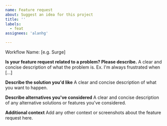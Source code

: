 ```yaml
---
name: Feature request
about: Suggest an idea for this project
title: ''
labels: 
  - feat
assignees: 'alanhg'

---
```

Workflow Name: [e.g. Surge]

**Is your feature request related to a problem? Please describe.**
A clear and concise description of what the problem is. Ex. I'm always frustrated when [...]

**Describe the solution you'd like**
A clear and concise description of what you want to happen.

**Describe alternatives you've considered**
A clear and concise description of any alternative solutions or features you've considered.

**Additional context**
Add any other context or screenshots about the feature request here.
